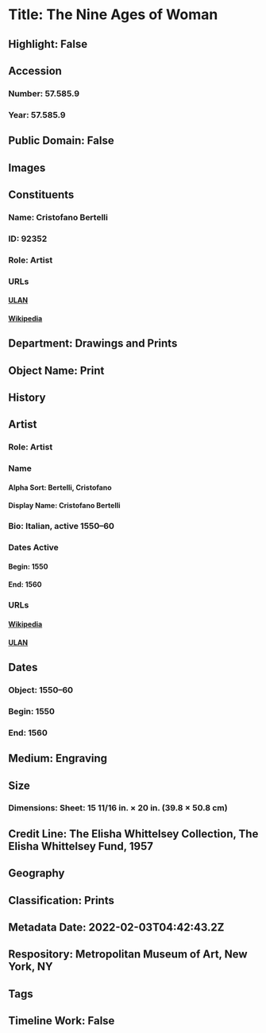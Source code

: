 # Title: The Nine Ages of Woman
## Highlight: False
## Accession
### Number: 57.585.9
### Year: 57.585.9
## Public Domain: False
## Images
## Constituents
### Name: Cristofano Bertelli
### ID: 92352
### Role: Artist
### URLs
#### [ULAN](http://vocab.getty.edu/page/ulan/500168147)
#### [Wikipedia](https://www.wikidata.org/wiki/Q5186473)
## Department: Drawings and Prints
## Object Name: Print
## History
## Artist
### Role: Artist
### Name
#### Alpha Sort: Bertelli, Cristofano
#### Display Name: Cristofano Bertelli
### Bio: Italian, active 1550–60
### Dates Active
#### Begin: 1550
#### End: 1560
### URLs
#### [Wikipedia](https://www.wikidata.org/wiki/Q5186473)
#### [ULAN](http://vocab.getty.edu/page/ulan/500168147)
## Dates
### Object: 1550–60
### Begin: 1550
### End: 1560
## Medium: Engraving
## Size
### Dimensions: Sheet: 15 11/16 in. × 20 in. (39.8 × 50.8 cm)
## Credit Line: The Elisha Whittelsey Collection, The Elisha Whittelsey Fund, 1957
## Geography
## Classification: Prints
## Metadata Date: 2022-02-03T04:42:43.2Z
## Respository: Metropolitan Museum of Art, New York, NY
## Tags
## Timeline Work: False